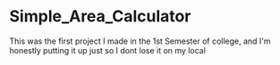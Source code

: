 # Simple_Area_Calculator
This was the first project I made in the 1st Semester of college, and I'm honestly putting it up just so I dont lose it on my local
